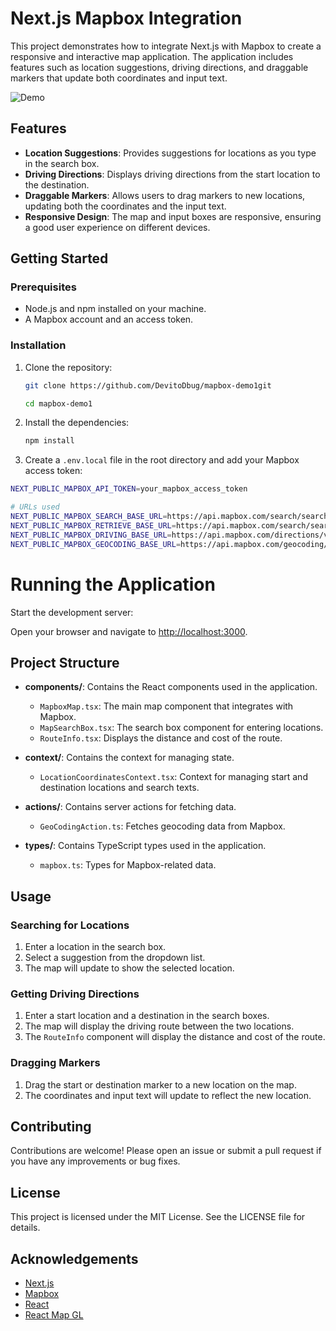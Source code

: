 # Next.js Mapbox Integration

This project demonstrates how to integrate Next.js with Mapbox to create a responsive and interactive map application. The application includes features such as location suggestions, driving directions, and draggable markers that update both coordinates and input text.

![Demo](//github.com/DevitoDbug/mapbox-demo1/blob/main/docs/demo.gif?raw=true)

## Features

-   **Location Suggestions**: Provides suggestions for locations as you type in the search box.
-   **Driving Directions**: Displays driving directions from the start location to the destination.
-   **Draggable Markers**: Allows users to drag markers to new locations, updating both the coordinates and the input text.
-   **Responsive Design**: The map and input boxes are responsive, ensuring a good user experience on different devices.

## Getting Started

### Prerequisites

-   Node.js and npm installed on your machine.
-   A Mapbox account and an access token.

### Installation

1.  Clone the repository:

    ```sh
    git clone https://github.com/DevitoDbug/mapbox-demo1git

    cd mapbox-demo1
    ```

2.  Install the dependencies:

    ```sh
    npm install
    ```

3.  Create a `.env.local` file in the root directory and add your Mapbox access token:

```sh
NEXT_PUBLIC_MAPBOX_API_TOKEN=your_mapbox_access_token

# URLs used
NEXT_PUBLIC_MAPBOX_SEARCH_BASE_URL=https://api.mapbox.com/search/searchbox/v1/suggest
NEXT_PUBLIC_MAPBOX_RETRIEVE_BASE_URL=https://api.mapbox.com/search/searchbox/v1/retrieve
NEXT_PUBLIC_MAPBOX_DRIVING_BASE_URL=https://api.mapbox.com/directions/v5/mapbox/driving
NEXT_PUBLIC_MAPBOX_GEOCODING_BASE_URL=https://api.mapbox.com/geocoding/v5/mapbox.places
```

# Running the Application

Start the development server:

Open your browser and navigate to [http://localhost:3000](http://localhost:3000).

## Project Structure

-   **components/**: Contains the React components used in the application.

    -   `MapboxMap.tsx`: The main map component that integrates with Mapbox.
    -   `MapSearchBox.tsx`: The search box component for entering locations.
    -   `RouteInfo.tsx`: Displays the distance and cost of the route.

-   **context/**: Contains the context for managing state.

    -   `LocationCoordinatesContext.tsx`: Context for managing start and destination locations and search texts.

-   **actions/**: Contains server actions for fetching data.

    -   `GeoCodingAction.ts`: Fetches geocoding data from Mapbox.

-   **types/**: Contains TypeScript types used in the application.
    -   `mapbox.ts`: Types for Mapbox-related data.

## Usage

### Searching for Locations

1. Enter a location in the search box.
2. Select a suggestion from the dropdown list.
3. The map will update to show the selected location.

### Getting Driving Directions

1. Enter a start location and a destination in the search boxes.
2. The map will display the driving route between the two locations.
3. The `RouteInfo` component will display the distance and cost of the route.

### Dragging Markers

1. Drag the start or destination marker to a new location on the map.
2. The coordinates and input text will update to reflect the new location.

## Contributing

Contributions are welcome! Please open an issue or submit a pull request if you have any improvements or bug fixes.

## License

This project is licensed under the MIT License. See the LICENSE file for details.

## Acknowledgements

-   [Next.js](https://nextjs.org/)
-   [Mapbox](https://www.mapbox.com/)
-   [React](https://reactjs.org/)
-   [React Map GL](https://visgl.github.io/react-map-gl/)
